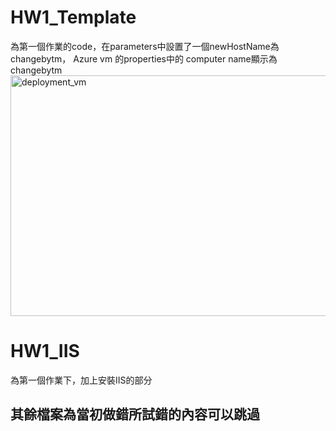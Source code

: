 # HW1_Template 
為第一個作業的code，在parameters中設置了一個newHostName為changebytm，
Azure vm 的properties中的 computer name顯示為changebytm
<img width="576" height="385" alt="deployment_vm" src="https://github.com/user-attachments/assets/49b982c0-b7c6-4508-9c98-9f2feb873709" />


# HW1_IIS
為第一個作業下，加上安裝IIS的部分

## 其餘檔案為當初做錯所試錯的內容可以跳過
